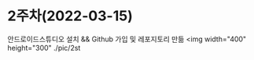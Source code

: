 # 2주차(2022-03-15)
  안드로이드스튜디오 설치 && Github 가입 및 레포지토리 만듦
   <img width="400" height="300" ./pic/2st
